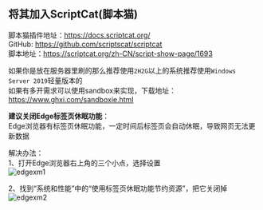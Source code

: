 ## 将其加入ScriptCat(脚本猫)
脚本猫插件地址：https://docs.scriptcat.org/  
GitHub: https://github.com/scriptscat/scriptcat  
脚本地址：https://scriptcat.org/zh-CN/script-show-page/1693  

如果你是放在服务器里刷的那么推荐使用`2H2G`以上的系统推荐使用`Windows Server 2019`轻量版本的  
如果有多开需求可以使用sandbox来实现，下载地址：https://www.ghxi.com/sandboxie.html  

**建议关闭Edge标签页休眠功能**：  
Edge浏览器有标签页休眠功能，一定时间后标签页会自动休眠，导致网页无法更新数据  

解决办法：  
1、打开Edge浏览器右上角的三个小点，选择设置  
![edgexm1](https://github.com/user-attachments/assets/bb9ace69-95a6-49b2-b133-76fcd845a1de)  

2、找到“系统和性能”中的“使用标签页休眠功能节约资源”，把它关闭掉  
![edgexm2](https://github.com/user-attachments/assets/35ae7c25-238a-4a61-8fda-fde049486113)  
